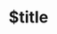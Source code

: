 ---
title: $title
second_title: Référence de l'API Aspose.Drawing pour .NET
description: $description
type: docs
weight: $weight
url: /fr/net/$ref/
---
